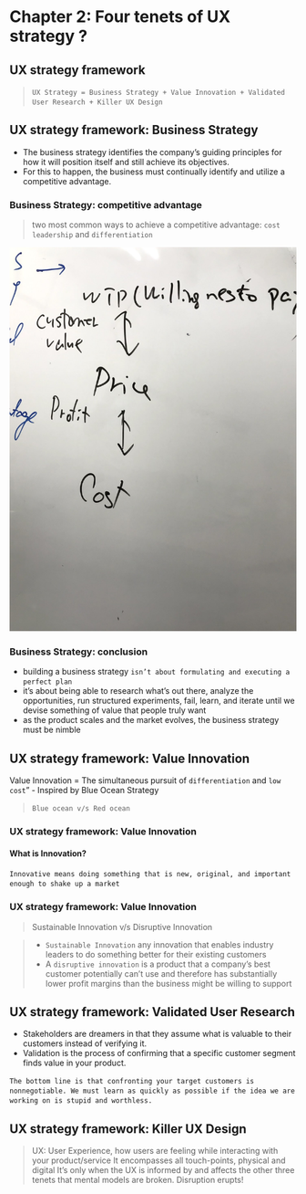 # Chapter 2: Four tenets of UX strategy ?

## UX strategy framework

> `UX Strategy = Business Strategy + Value Innovation + Validated User Research + Killer UX Design`

## UX strategy framework: Business Strategy

* The business strategy identifies the company’s guiding principles for how it will position itself and still achieve its objectives.
* For this to happen, the business must continually identify and utilize a competitive advantage.

### Business Strategy: competitive advantage

> two most common ways to achieve a competitive advantage: `cost leadership` and `differentiation`

![Cost-Price-WillingnessToPay](.gitbook/assets/image.png)

### Business Strategy: conclusion

* building a business strategy `isn’t about formulating and executing a perfect plan`
* it’s about being able to research what’s out there, analyze the opportunities, run structured experiments, fail, learn, and iterate until we devise something of value that people truly want
* as the product scales and the market evolves, the business strategy must be nimble

## UX strategy framework: Value Innovation

Value Innovation = The simultaneous pursuit of `differentiation` and `low cost`” - Inspired by Blue Ocean Strategy

> `Blue ocean v/s Red ocean`

### UX strategy framework: Value Innovation

#### What is Innovation?

`Innovative means doing something that is new, original, and important enough to shake up a market`

### UX strategy framework: Value Innovation

> Sustainable Innovation v/s Disruptive Innovation

> * `Sustainable Innovation` any innovation that enables industry leaders to do something better for their existing customers
> * A `disruptive innovation` is a product that a company’s best customer potentially can’t use and therefore has substantially lower profit margins than the business might be willing to support

## UX strategy framework: Validated User Research

* Stakeholders are dreamers in that they assume what is valuable to their customers instead of verifying it.
* Validation is the process of confirming that a specific customer segment finds value in your product.

`The bottom line is that confronting your target customers is nonnegotiable. We must learn as quickly as possible if the idea we are working on is stupid and worthless.`

## UX strategy framework: Killer UX Design

> UX: User Experience, how users are feeling while interacting with your product/service It encompasses all touch-points, physical and digital It’s only when the UX is informed by and affects the other three tenets that mental models are broken. Disruption erupts!


